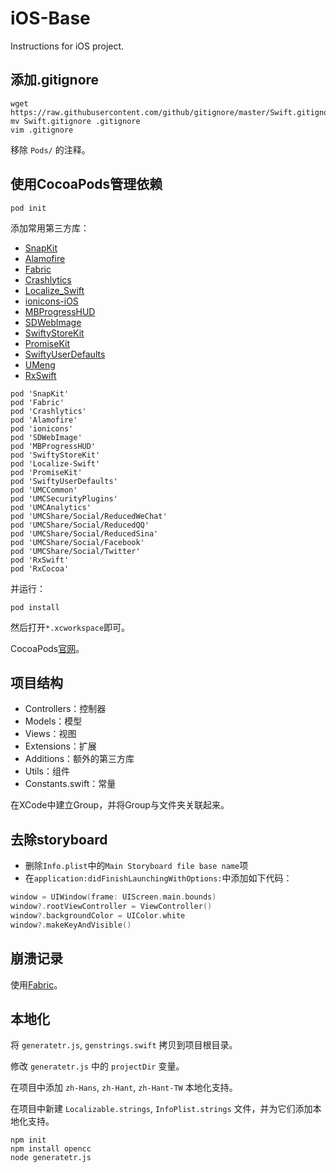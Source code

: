 iOS-Base
========

Instructions for iOS project.

## 添加.gitignore

```
wget https://raw.githubusercontent.com/github/gitignore/master/Swift.gitignore
mv Swift.gitignore .gitignore
vim .gitignore
```

移除 `Pods/` 的注释。

## 使用CocoaPods管理依赖

```
pod init
```

添加常用第三方库：

* [SnapKit](https://github.com/SnapKit/SnapKit)
* [Alamofire](https://github.com/Alamofire/Alamofire)
* [Fabric](https://fabric.io)
* [Crashlytics](https://get.fabric.io/crashlytics)
* [Localize_Swift](https://github.com/marmelroy/Localize-Swift)
* [ionicons-iOS](https://github.com/sweetmandm/ionicons-iOS)
* [MBProgressHUD](https://github.com/jdg/MBProgressHUD)
* [SDWebImage](https://github.com/rs/SDWebImage)
* [SwiftyStoreKit](https://github.com/bizz84/SwiftyStoreKit)
* [PromiseKit](https://github.com/mxcl/PromiseKit)
* [SwiftyUserDefaults](https://github.com/radex/SwiftyUserDefaults)
* [UMeng](https://umeng.com)
* [RxSwift](https://github.com/ReactiveX/RxSwift)

```
pod 'SnapKit'
pod 'Fabric'
pod 'Crashlytics'
pod 'Alamofire'
pod 'ionicons'
pod 'SDWebImage'
pod 'MBProgressHUD'
pod 'SwiftyStoreKit'
pod 'Localize-Swift'
pod 'PromiseKit'
pod 'SwiftyUserDefaults'
pod 'UMCCommon'
pod 'UMCSecurityPlugins'
pod 'UMCAnalytics'
pod 'UMCShare/Social/ReducedWeChat'
pod 'UMCShare/Social/ReducedQQ'
pod 'UMCShare/Social/ReducedSina'
pod 'UMCShare/Social/Facebook'
pod 'UMCShare/Social/Twitter'
pod 'RxSwift'
pod 'RxCocoa'
```

并运行：

```
pod install
```

然后打开`*.xcworkspace`即可。

CocoaPods[官网](https://cocoapods.org)。

## 项目结构

* Controllers：控制器
* Models：模型
* Views：视图
* Extensions：扩展
* Additions：额外的第三方库
* Utils：组件
* Constants.swift：常量

在XCode中建立Group，并将Group与文件夹关联起来。

## 去除storyboard

* 删除`Info.plist`中的`Main Storyboard file base name`项
* 在`application:didFinishLaunchingWithOptions:`中添加如下代码：

```swift
window = UIWindow(frame: UIScreen.main.bounds)
window?.rootViewController = ViewController()
window?.backgroundColor = UIColor.white
window?.makeKeyAndVisible()
```

## 崩溃记录

使用[Fabric](https://fabric.io)。

## 本地化

将 `generatetr.js`, `genstrings.swift` 拷贝到项目根目录。

修改 `generatetr.js` 中的 `projectDir` 变量。

在项目中添加 `zh-Hans`, `zh-Hant`, `zh-Hant-TW` 本地化支持。

在项目中新建 `Localizable.strings`, `InfoPlist.strings` 文件，并为它们添加本地化支持。

```
npm init
npm install opencc
node generatetr.js
```
